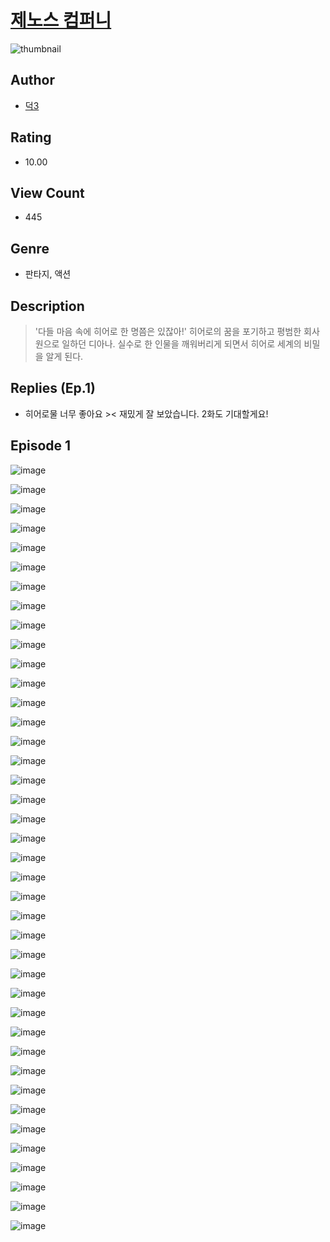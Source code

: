 # [제노스 컴퍼니](https://comic.naver.com/challenge/list?titleId=809928)
![thumbnail](https://image-comic.pstatic.net/user_contents_data/challenge_comic/2023/05/23/245163/upload_3487585132527182438_480x623.jpeg)

## Author
- [덕3](https://comic.naver.com/artistTitle?id=245163)

## Rating
- 10.00

## View Count
- 445

## Genre
- 판타지, 액션

## Description
> '다들 마음 속에 히어로 한 명쯤은 있잖아!' 히어로의 꿈을 포기하고 평범한 회사원으로 일하던 디아나. 실수로 한 인물을 깨워버리게 되면서 히어로 세계의 비밀을 알게 된다.

## Replies (Ep.1)
- 히어로물 너무 좋아요 >< 재밌게 잘 보았습니다. 2화도 기대할게요!

## Episode 1
![image](https://image-comic.pstatic.net/user_contents_data/challenge_comic/2023/05/23/245163/upload_3690529904945150305.jpeg)

![image](https://image-comic.pstatic.net/user_contents_data/challenge_comic/2023/05/23/245163/upload_7161629620660417379.jpeg)

![image](https://image-comic.pstatic.net/user_contents_data/challenge_comic/2023/05/23/245163/upload_7220738261993994553.jpeg)

![image](https://image-comic.pstatic.net/user_contents_data/challenge_comic/2023/05/23/245163/upload_7221016434962347576.jpeg)

![image](https://image-comic.pstatic.net/user_contents_data/challenge_comic/2023/05/23/245163/upload_7003487976539896162.jpeg)

![image](https://image-comic.pstatic.net/user_contents_data/challenge_comic/2023/05/23/245163/upload_7363774834279658290.jpeg)

![image](https://image-comic.pstatic.net/user_contents_data/challenge_comic/2023/05/23/245163/upload_3847874210871665765.jpeg)

![image](https://image-comic.pstatic.net/user_contents_data/challenge_comic/2023/05/23/245163/upload_7365137124924864356.jpeg)

![image](https://image-comic.pstatic.net/user_contents_data/challenge_comic/2023/05/23/245163/upload_3762254334158516531.jpeg)

![image](https://image-comic.pstatic.net/user_contents_data/challenge_comic/2023/05/23/245163/upload_3618142441047156275.jpeg)

![image](https://image-comic.pstatic.net/user_contents_data/challenge_comic/2023/05/23/245163/upload_3761408826846621796.jpeg)

![image](https://image-comic.pstatic.net/user_contents_data/challenge_comic/2023/05/23/245163/upload_4050480131912053349.jpeg)

![image](https://image-comic.pstatic.net/user_contents_data/challenge_comic/2023/05/23/245163/upload_3905295111200978227.jpeg)

![image](https://image-comic.pstatic.net/user_contents_data/challenge_comic/2023/05/23/245163/upload_7364850152410001457.jpeg)

![image](https://image-comic.pstatic.net/user_contents_data/challenge_comic/2023/05/23/245163/upload_3919651632093673267.jpeg)

![image](https://image-comic.pstatic.net/user_contents_data/challenge_comic/2023/05/23/245163/upload_3907216164105893474.jpeg)

![image](https://image-comic.pstatic.net/user_contents_data/challenge_comic/2023/05/23/245163/upload_7219377101780575541.jpeg)

![image](https://image-comic.pstatic.net/user_contents_data/challenge_comic/2023/05/23/245163/upload_4122593801727390263.jpeg)

![image](https://image-comic.pstatic.net/user_contents_data/challenge_comic/2023/05/23/245163/upload_3978477517697266481.jpeg)

![image](https://image-comic.pstatic.net/user_contents_data/challenge_comic/2023/05/23/245163/upload_7017224157371064630.jpeg)

![image](https://image-comic.pstatic.net/user_contents_data/challenge_comic/2023/05/23/245163/upload_7364567585753490996.jpeg)

![image](https://image-comic.pstatic.net/user_contents_data/challenge_comic/2023/05/23/245163/upload_7077742591469696358.jpeg)

![image](https://image-comic.pstatic.net/user_contents_data/challenge_comic/2023/05/23/245163/upload_3905518285419133234.jpeg)

![image](https://image-comic.pstatic.net/user_contents_data/challenge_comic/2023/05/23/245163/upload_3617010866764014689.jpeg)

![image](https://image-comic.pstatic.net/user_contents_data/challenge_comic/2023/05/23/245163/upload_3618751591205845046.jpeg)

![image](https://image-comic.pstatic.net/user_contents_data/challenge_comic/2023/05/23/245163/upload_3978757893178865208.jpeg)

![image](https://image-comic.pstatic.net/user_contents_data/challenge_comic/2023/05/23/245163/upload_7221299022302491957.jpeg)

![image](https://image-comic.pstatic.net/user_contents_data/challenge_comic/2023/05/23/245163/upload_7234013769766023478.jpeg)

![image](https://image-comic.pstatic.net/user_contents_data/challenge_comic/2023/05/23/245163/upload_7363443871988212531.jpeg)

![image](https://image-comic.pstatic.net/user_contents_data/challenge_comic/2023/05/23/245163/upload_4063480762378314551.jpeg)

![image](https://image-comic.pstatic.net/user_contents_data/challenge_comic/2023/05/23/245163/upload_3906930080629667890.jpeg)

![image](https://image-comic.pstatic.net/user_contents_data/challenge_comic/2023/05/23/245163/upload_3761462510448162661.jpeg)

![image](https://image-comic.pstatic.net/user_contents_data/challenge_comic/2023/05/23/245163/upload_3487584243455124532.jpeg)

![image](https://image-comic.pstatic.net/user_contents_data/challenge_comic/2023/05/23/245163/upload_3486459246263232052.jpeg)

![image](https://image-comic.pstatic.net/user_contents_data/challenge_comic/2023/05/23/245163/upload_3762816188881844536.jpeg)

![image](https://image-comic.pstatic.net/user_contents_data/challenge_comic/2023/05/23/245163/upload_4121974973545329205.jpeg)

![image](https://image-comic.pstatic.net/user_contents_data/challenge_comic/2023/05/23/245163/upload_7219377285678510945.jpeg)

![image](https://image-comic.pstatic.net/user_contents_data/challenge_comic/2023/05/23/245163/upload_7076056825516615219.jpeg)

![image](https://image-comic.pstatic.net/user_contents_data/challenge_comic/2023/05/23/245163/upload_7161115268292360503.jpeg)

![image](https://image-comic.pstatic.net/user_contents_data/challenge_comic/2023/05/23/245163/upload_4135773616840258150.jpeg)
